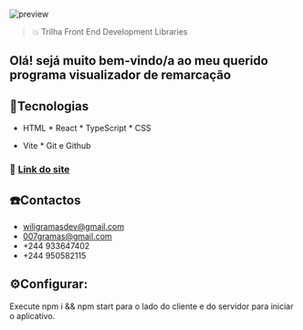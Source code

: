 ![preview](./visualizador.png)


> 💥 Trilha Front End Development Libraries

## Olá! sejá muito bem-vindo/a ao meu querido programa visualizador de remarcação

## 🚀Tecnologias 

- HTML * React * TypeScript * CSS
* Vite * Git e Github

 ### 🤙 [Link do site](https://wiligramasdev-markdown-previewer.netlify.app/)

## ☎️Contactos
- wiligramasdev@gmail.com
- 007gramas@gmail.com
- +244 933647402
- +244 950582115

## ⚙️Configurar:
Execute npm i && npm start para o lado do cliente e do servidor para iniciar o aplicativo.

